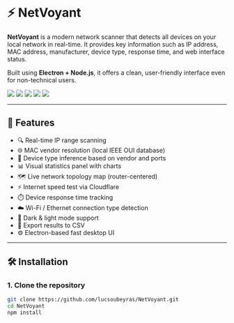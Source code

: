 # ⚡ NetVoyant

**NetVoyant** is a modern network scanner that detects all devices on your local network in real-time. It provides key information such as IP address, MAC address, manufacturer, device type, response time, and web interface status.

Built using **Electron + Node.js**, it offers a clean, user-friendly interface even for non-technical users.

<p>
  <img src="https://img.shields.io/badge/platform-desktop-blue" />
  <img src="https://img.shields.io/badge/electron-^28.x-brightgreen" />
  <img src="https://img.shields.io/badge/nodejs-^20.x-green" />
  <img src="https://img.shields.io/badge/license-MIT-yellow" />
  <img src="https://img.shields.io/badge/status-active-success" />
</p>

---

## 🚀 Features

- 🔍 Real-time IP range scanning
- 🌐 MAC vendor resolution (local IEEE OUI database)
- 🧠 Device type inference based on vendor and ports
- 📊 Visual statistics panel with charts
- 🗺️ Live network topology map (router-centered)
- ⚡ Internet speed test via Cloudflare
- ⏱️ Device response time tracking
- ☁️ Wi-Fi / Ethernet connection type detection
- 🌙 Dark & light mode support
- 📁 Export results to CSV
- ⚙️ Electron-based fast desktop UI

---

## 🛠️ Installation

### 1. Clone the repository

```bash
git clone https://github.com/lucsoubeyras/NetVoyant.git
cd NetVoyant
npm install
